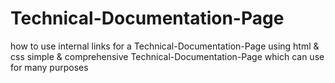 # Technical-Documentation-Page
how to  use internal links for a Technical-Documentation-Page
using html & css
simple & comprehensive Technical-Documentation-Page which can use for many purposes
